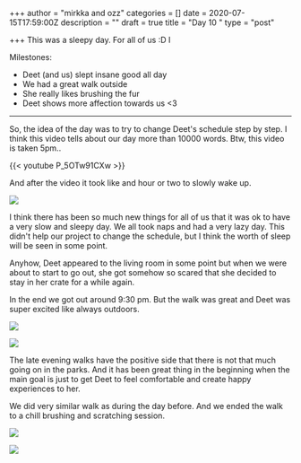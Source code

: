 +++
author = "mirkka and ozz"
categories = []
date = 2020-07-15T17:59:00Z
description = ""
draft = true
title = "Day 10 "
type = "post"

+++
This was a sleepy day. For all of us :D I

Milestones:

* Deet (and us) slept insane good all day
* We had a great walk outside
* She really likes brushing the fur
* Deet shows more affection towards us <3

***

So, the idea of the day was to try to change Deet's schedule step by step. I think this video tells about our day more than 10000 words. Btw, this video is taken 5pm..

{{< youtube P_5OTw91CXw >}}

And after the video it took like and hour or two to slowly wake up.

![](/images/20200714_170610.jpg)

I think there has been so much new things for all of us that it was ok to have a very slow and sleepy day. We all took naps and had a very lazy day. This didn't help our project to change the schedule, but I think the worth of sleep will be seen in some point.

Anyhow, Deet appeared to the living room in some point but when we were about to start to go out, she got somehow so scared that she decided to stay in her crate for a while again.

In the end we got out around 9:30 pm. But the walk was great and Deet was super excited like always outdoors.

![](/images/20200714_225619.jpg)

![](/images/20200714_225651.jpg)

The late evening walks have the positive side that there is not that much going on in the parks. And it has been great thing in the beginning when the main goal is just to get Deet to feel comfortable and create happy experiences to her.

We did very similar walk as during the day before. And we ended the walk to a chill brushing and scratching session. 

![](/images/20200714_231957.jpg)

![](/images/20200714_230857-1.jpg)